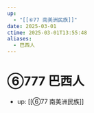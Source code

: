 ```yaml
---
up:
  - "[[⑥77 南美洲民族]]"
date: 2025-03-01
ctime: 2025-03-01T13:55:48
aliases:
  - 巴西人
---
```


# ⑥777 巴西人

- up: [[⑥77 南美洲民族]]
